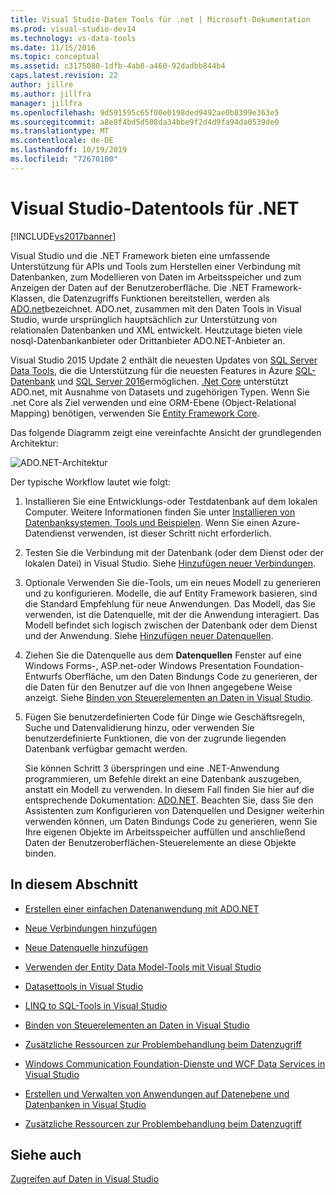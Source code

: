 ```yaml
---
title: Visual Studio-Daten Tools für .net | Microsoft-Dokumentation
ms.prod: visual-studio-dev14
ms.technology: vs-data-tools
ms.date: 11/15/2016
ms.topic: conceptual
ms.assetid: c3175080-1dfb-4ab8-a460-92dadbb844b4
caps.latest.revision: 22
author: jillre
ms.author: jillfra
manager: jillfra
ms.openlocfilehash: 9d591595c65f00e0198ded9492ae0b8399e363e5
ms.sourcegitcommit: a8e8f4bd5d508da34bbe9f2d4d9fa94da0539de0
ms.translationtype: MT
ms.contentlocale: de-DE
ms.lasthandoff: 10/19/2019
ms.locfileid: "72670100"
---
```

# <a name="visual-studio-data-tools-for-net"></a>Visual Studio-Datentools für .NET
[!INCLUDE[vs2017banner](../includes/vs2017banner.md)]

Visual Studio und die .NET Framework bieten eine umfassende Unterstützung für APIs und Tools zum Herstellen einer Verbindung mit Datenbanken, zum Modellieren von Daten im Arbeitsspeicher und zum Anzeigen der Daten auf der Benutzeroberfläche.  Die .NET Framework-Klassen, die Datenzugriffs Funktionen bereitstellen, werden als [ADO.net](https://msdn.microsoft.com/library/e80y5yhx\(v=vs.110\).aspx)bezeichnet. ADO.net, zusammen mit den Daten Tools in Visual Studio, wurde ursprünglich hauptsächlich zur Unterstützung von relationalen Datenbanken und XML entwickelt. Heutzutage bieten viele nosql-Datenbankanbieter oder Drittanbieter ADO.NET-Anbieter an.

 Visual Studio 2015 Update 2 enthält die neuesten Updates von [SQL Server Data Tools](https://msdn.microsoft.com/library/hh272686\(v=vs.103\).aspx), die die Unterstützung für die neuesten Features in Azure [SQL-Datenbank](https://azure.microsoft.com/services/sql-database/) und [SQL Server 2016](https://www.microsoft.com/sql-server/sql-server-2016)ermöglichen. [.Net Core](https://www.dotnetfoundation.org/projects?searchquery=dotnet+core&type=project) unterstützt ADO.net, mit Ausnahme von Datasets und zugehörigen Typen. Wenn Sie .net Core als Ziel verwenden und eine ORM-Ebene (Object-Relational Mapping) benötigen, verwenden Sie [Entity Framework Core](https://msdn.microsoft.com/data/ef.aspx).

 Das folgende Diagramm zeigt eine vereinfachte Ansicht der grundlegenden Architektur:

 ![ADO.NET-Architektur](../data-tools/media/raddata-ado-net-architecture-diagram.png "raddata ADO.NET Architektur Diagramm")

 Der typische Workflow lautet wie folgt:

1. Installieren Sie eine Entwicklungs-oder Testdatenbank auf dem lokalen Computer. Weitere Informationen finden Sie unter [Installieren von Datenbanksystemen, Tools und Beispielen](../data-tools/installing-database-systems-tools-and-samples.md). Wenn Sie einen Azure-Datendienst verwenden, ist dieser Schritt nicht erforderlich.

2. Testen Sie die Verbindung mit der Datenbank (oder dem Dienst oder der lokalen Datei) in Visual Studio. Siehe [Hinzufügen neuer Verbindungen](../data-tools/add-new-connections.md).

3. Optionale Verwenden Sie die-Tools, um ein neues Modell zu generieren und zu konfigurieren. Modelle, die auf Entity Framework basieren, sind die Standard Empfehlung für neue Anwendungen. Das Modell, das Sie verwenden, ist die Datenquelle, mit der die Anwendung interagiert. Das Modell befindet sich logisch zwischen der Datenbank oder dem Dienst und der Anwendung.  Siehe [Hinzufügen neuer Datenquellen](../data-tools/add-new-data-sources.md).

4. Ziehen Sie die Datenquelle aus dem **Datenquellen** Fenster auf eine Windows Forms-, ASP.net-oder Windows Presentation Foundation-Entwurfs Oberfläche, um den Daten Bindungs Code zu generieren, der die Daten für den Benutzer auf die von Ihnen angegebene Weise anzeigt. Siehe [Binden von Steuerelementen an Daten in Visual Studio](../data-tools/bind-controls-to-data-in-visual-studio.md).

5. Fügen Sie benutzerdefinierten Code für Dinge wie Geschäftsregeln, Suche und Datenvalidierung hinzu, oder verwenden Sie benutzerdefinierte Funktionen, die von der zugrunde liegenden Datenbank verfügbar gemacht werden.

   Sie können Schritt 3 überspringen und eine .NET-Anwendung programmieren, um Befehle direkt an eine Datenbank auszugeben, anstatt ein Modell zu verwenden. In diesem Fall finden Sie hier auf die entsprechende Dokumentation: [ADO.NET](https://msdn.microsoft.com/library/e80y5yhx\(v=vs.110\).aspx). Beachten Sie, dass Sie den Assistenten zum Konfigurieren von Datenquellen und Designer weiterhin verwenden können, um Daten Bindungs Code zu generieren, wenn Sie Ihre eigenen Objekte im Arbeitsspeicher auffüllen und anschließend Daten der Benutzeroberflächen-Steuerelemente an diese Objekte binden.

## <a name="in-this-section"></a>In diesem Abschnitt

- [Erstellen einer einfachen Datenanwendung mit ADO.NET](../data-tools/create-a-simple-data-application-by-using-adonet.md)

- [Neue Verbindungen hinzufügen](../data-tools/add-new-connections.md)

- [Neue Datenquelle hinzufügen](../data-tools/add-new-data-sources.md)

- [Verwenden der Entity Data Model-Tools mit Visual Studio](../data-tools/entity-data-model-tools-in-visual-studio.md)

- [Datasettools in Visual Studio](../data-tools/dataset-tools-in-visual-studio.md)

- [LINQ to SQL-Tools in Visual Studio](../data-tools/linq-to-sql-tools-in-visual-studio2.md)

- [Binden von Steuerelementen an Daten in Visual Studio](../data-tools/bind-controls-to-data-in-visual-studio.md)

- [Zusätzliche Ressourcen zur Problembehandlung beim Datenzugriff](../data-tools/additional-resources-for-troubleshooting-data-access-errors.md)

- [Windows Communication Foundation-Dienste und WCF Data Services in Visual Studio](../data-tools/windows-communication-foundation-services-and-wcf-data-services-in-visual-studio.md)

- [Erstellen und Verwalten von Anwendungen auf Datenebene und Datenbanken in Visual Studio](../data-tools/creating-and-managing-databases-and-data-tier-applications-in-visual-studio.md)

- [Zusätzliche Ressourcen zur Problembehandlung beim Datenzugriff](../data-tools/additional-resources-for-troubleshooting-data-access-errors.md)

## <a name="see-also"></a>Siehe auch
 [Zugreifen auf Daten in Visual Studio](../data-tools/accessing-data-in-visual-studio.md)
